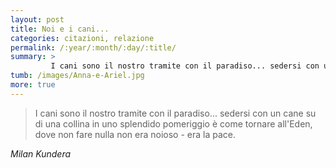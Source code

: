 ```yaml
---
layout: post
title: Noi e i cani...
categories: citazioni, relazione
permalink: /:year/:month/:day/:title/
summary: >
         I cani sono il nostro tramite con il paradiso... sedersi con un cane su di una collina in uno splendido pomeriggio è come tornare all'Eden, dove non fare nulla non era noioso - era la pace.
tumb: /images/Anna-e-Ariel.jpg
more: true
---
```

<blockquote cite="Milan Kunder">
<p>I cani sono il nostro tramite con il paradiso... sedersi con un cane su di una collina in uno splendido pomeriggio è come tornare all'Eden, dove non fare nulla non era noioso - era la pace.</p>
</blockquote>
<cite>
  Milan Kundera
</cite>
